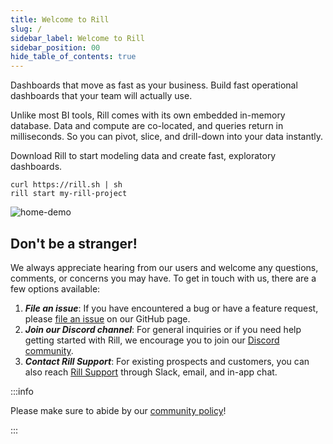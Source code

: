 ```yaml
---
title: Welcome to Rill
slug: /
sidebar_label: Welcome to Rill
sidebar_position: 00
hide_table_of_contents: true
---
```

Dashboards that move as fast as your business. Build fast operational dashboards that your team will actually use.  

Unlike most BI tools, Rill comes with its own embedded in-memory database. Data and compute are co-located, and queries return in milliseconds. So you can pivot, slice, and drill-down into your data instantly.   

Download Rill to start modeling data and create fast, exploratory dashboards.

```
curl https://rill.sh | sh
rill start my-rill-project
```

![home-demo](https://storage.googleapis.com/prod-cdn.rilldata.com/docs/rill_hero.gif)

## Don't be a stranger!
We always appreciate hearing from our users and welcome any questions, comments, or concerns you may have. To get in touch with us, there are a few options available:
1. _**File an issue**_: If you have encountered a bug or have a feature request, please [file an issue](https://github.com/rilldata/rill/issues/new/choose) on our GitHub page. 
2. _**Join our Discord channel**_: For general inquiries or if you need help getting started with Rill, we encourage you to join our [Discord community](https://discord.gg/DJ5qcsxE2m).
3. _**Contact Rill Support**_: For existing prospects and customers, you can also reach [Rill Support](contact.md#contacting-support) through Slack, email, and in-app chat. 

:::info

Please make sure to abide by our [community policy](https://github.com/rilldata/rill/blob/main/COMMUNITY-POLICY.md)!

:::
